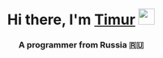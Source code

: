 <h1 align="center">Hi there, I'm <a href="https://github.com/onexgol" target="_blank">Timur</a> 
<img src="https://github.com/blackcater/blackcater/raw/main/images/Hi.gif" height="32"/></h1>
<h3 align="center">A programmer from Russia 🇷🇺</h3>

